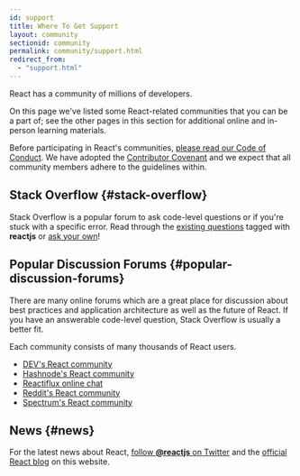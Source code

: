 ```yaml
---
id: support
title: Where To Get Support
layout: community
sectionid: community
permalink: community/support.html
redirect_from:
  - "support.html"
---
```


React has a community of millions of developers.

On this page we've listed some React-related communities that you can be a part of; see the other pages in this section for additional online and in-person learning materials.

Before participating in React's communities, [please read our Code of Conduct](https://github.com/facebook/react/blob/master/CODE_OF_CONDUCT.md). We have adopted the [Contributor Covenant](https://www.contributor-covenant.org/) and we expect that all community members adhere to the guidelines within.

## Stack Overflow {#stack-overflow}

Stack Overflow is a popular forum to ask code-level questions or if you're stuck with a specific error. Read through the [existing questions](https://stackoverflow.com/questions/tagged/reactjs) tagged with **reactjs** or [ask your own](https://stackoverflow.com/questions/ask?tags=reactjs)!

## Popular Discussion Forums {#popular-discussion-forums}

There are many online forums which are a great place for discussion about best practices and application architecture as well as the future of React. If you have an answerable code-level question, Stack Overflow is usually a better fit.

Each community consists of many thousands of React users.

* [DEV's React community](https://dev.to/t/react)
* [Hashnode's React community](https://hashnode.com/n/reactjs)
* [Reactiflux online chat](https://discord.gg/0ZcbPKXt5bZjGY5n)
* [Reddit's React community](https://www.reddit.com/r/reactjs/)
* [Spectrum's React community](https://spectrum.chat/react)

## News {#news}

For the latest news about React, [follow **@reactjs** on Twitter](https://twitter.com/reactjs) and the [official React blog](/blog/) on this website.
